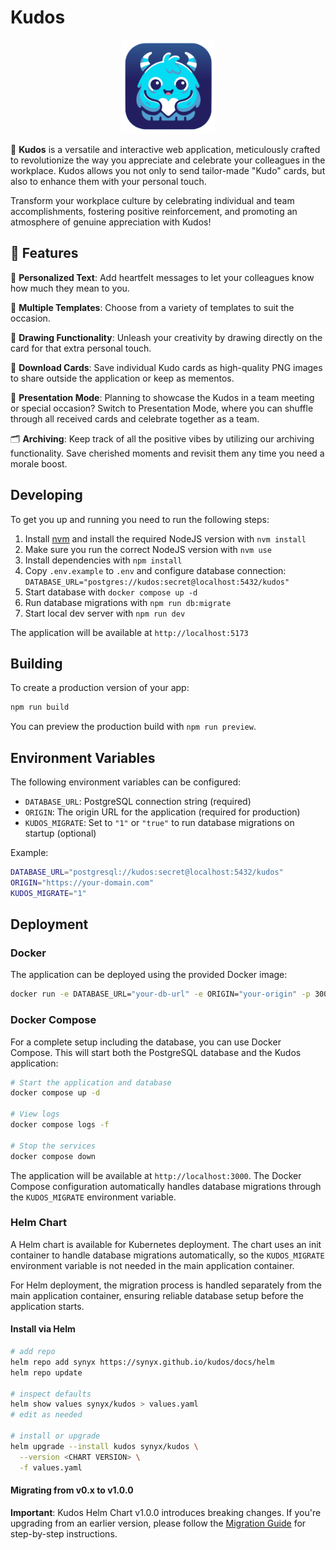 # Kudos

<div align="center">
    <img width="150" src="res/kudo-monster.svg" alt="Kudo Monster">
</div>

👏 **Kudos** is a versatile and interactive web application, meticulously crafted to revolutionize the way you appreciate and celebrate your colleagues in the workplace. Kudos allows you not only to send tailor-made "Kudo" cards, but also to enhance them with your personal touch.

Transform your workplace culture by celebrating individual and team accomplishments, fostering positive reinforcement, and promoting an atmosphere of genuine appreciation with Kudos!

## 🌟 Features

📝 **Personalized Text**: Add heartfelt messages to let your colleagues know how much they mean to you.

🎴 **Multiple Templates**: Choose from a variety of templates to suit the occasion.

🎨 **Drawing Functionality**: Unleash your creativity by drawing directly on the card for that extra personal touch.

💾 **Download Cards**: Save individual Kudo cards as high-quality PNG images to share outside the application or keep as mementos.

🎉 **Presentation Mode**:
Planning to showcase the Kudos in a team meeting or special occasion? Switch to Presentation Mode, where you can shuffle through all received cards and celebrate together as a team.

🗂 **Archiving**:
Keep track of all the positive vibes by utilizing our archiving functionality. Save cherished moments and revisit them any time you need a morale boost.

## Developing

To get you up and running you need to run the following steps:

1. Install [nvm](https://github.com/nvm-sh/nvm#installing-and-updating) and install the required NodeJS version with `nvm install`
2. Make sure you run the correct NodeJS version with `nvm use`
3. Install dependencies with `npm install`
4. Copy `.env.example` to `.env` and configure database connection: `DATABASE_URL="postgres://kudos:secret@localhost:5432/kudos"`
5. Start database with `docker compose up -d`
6. Run database migrations with `npm run db:migrate`
7. Start local dev server with `npm run dev`

The application will be available at `http://localhost:5173`

## Building

To create a production version of your app:

```bash
npm run build
```

You can preview the production build with `npm run preview`.

## Environment Variables

The following environment variables can be configured:

- `DATABASE_URL`: PostgreSQL connection string (required)
- `ORIGIN`: The origin URL for the application (required for production)
- `KUDOS_MIGRATE`: Set to `"1"` or `"true"` to run database migrations on startup (optional)

Example:
```bash
DATABASE_URL="postgresql://kudos:secret@localhost:5432/kudos"
ORIGIN="https://your-domain.com"
KUDOS_MIGRATE="1"
```

## Deployment

### Docker

The application can be deployed using the provided Docker image:

```bash
docker run -e DATABASE_URL="your-db-url" -e ORIGIN="your-origin" -p 3000:3000 ghcr.io/synyx/kudos:main
```

### Docker Compose

For a complete setup including the database, you can use Docker Compose. This will start both the PostgreSQL database and the Kudos application:

```bash
# Start the application and database
docker compose up -d

# View logs
docker compose logs -f

# Stop the services
docker compose down
```

The application will be available at `http://localhost:3000`. The Docker Compose configuration automatically handles database migrations through the `KUDOS_MIGRATE` environment variable.

### Helm Chart

A Helm chart is available for Kubernetes deployment. The chart uses an init container to handle database migrations automatically, so the `KUDOS_MIGRATE` environment variable is not needed in the main application container.

For Helm deployment, the migration process is handled separately from the main application container, ensuring reliable database setup before the application starts.

#### Install via Helm

```sh
# add repo
helm repo add synyx https://synyx.github.io/kudos/docs/helm
helm repo update

# inspect defaults
helm show values synyx/kudos > values.yaml
# edit as needed

# install or upgrade
helm upgrade --install kudos synyx/kudos \
  --version <CHART VERSION> \
  -f values.yaml
```

#### Migrating from v0.x to v1.0.0

**Important**: Kudos Helm Chart v1.0.0 introduces breaking changes. If you're upgrading from an earlier version, please follow the [Migration Guide](MIGRATION.md) for step-by-step instructions.
